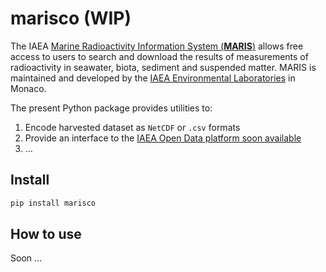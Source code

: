 marisco (WIP)
================

<!-- WARNING: THIS FILE WAS AUTOGENERATED! DO NOT EDIT! -->

The IAEA [Marine Radioactivity Information System
(**MARIS**)](https://maris.iaea.org) allows free access to users to
search and download the results of measurements of radioactivity in
seawater, biota, sediment and suspended matter. MARIS is maintained and
developed by the [IAEA Environmental
Laboratories](https://www.iaea.org/about/organizational-structure/department-of-nuclear-sciences-and-applications/division-of-iaea-environment-laboratories)
in Monaco.

The present Python package provides utilities to:

1.  Encode harvested dataset as `NetCDF` or `.csv` formats
2.  Provide an interface to the [IAEA Open Data platform soon
    available](...)
3.  …

## Install

``` sh
pip install marisco
```

## How to use

Soon …
